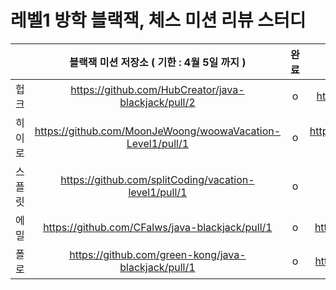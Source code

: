 # 레벨1 방학 블랙잭, 체스 미션 리뷰 스터디


|  | 블랙잭 미션 저장소 ( 기한 : 4월 5일 까지 )| 완료 | 체스 미션 저장소 | 완료 |
| :-----: | :-------------: | :-------: | :-------: | :---------: |
| 헙크      |https://github.com/HubCreator/java-blackjack/pull/2|o|https://github.com/HubCreator/java-chess/pull/1| |
| 히이로    |https://github.com/MoonJeWoong/woowaVacation-Level1/pull/1|o|https://github.com/MoonJeWoong/woowaVacation-Level1/pull/2|o|
| 스플릿    |https://github.com/splitCoding/vacation-level1/pull/1|o| |x|
| 에밀      |https://github.com/CFalws/java-blackjack/pull/1|o|https://github.com/CFalws/java-chess/pull/1/files |o|
| 폴로      |https://github.com/green-kong/java-blackjack/pull/1|o|https://github.com/green-kong/java-chess/pull/1|o|
